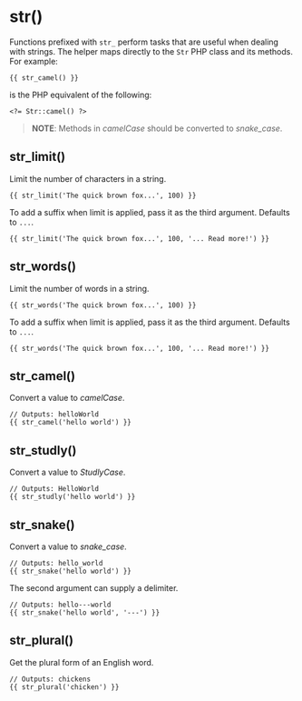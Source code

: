 # str()

Functions prefixed with `str_` perform tasks that are useful when dealing with strings. The helper maps directly to the `Str` PHP class and its methods. For example:

    {{ str_camel() }}

is the PHP equivalent of the following:

    <?= Str::camel() ?>

> **NOTE**: Methods in *camelCase* should be converted to *snake_case*.

## str_limit()

Limit the number of characters in a string.

    {{ str_limit('The quick brown fox...', 100) }}

To add a suffix when limit is applied, pass it as the third argument. Defaults to `...`.

    {{ str_limit('The quick brown fox...', 100, '... Read more!') }}

## str_words()

Limit the number of words in a string.

    {{ str_words('The quick brown fox...', 100) }}

To add a suffix when limit is applied, pass it as the third argument. Defaults to `...`.

    {{ str_words('The quick brown fox...', 100, '... Read more!') }}

## str_camel()

Convert a value to *camelCase*.

    // Outputs: helloWorld
    {{ str_camel('hello world') }}

## str_studly()

Convert a value to *StudlyCase*.

    // Outputs: HelloWorld
    {{ str_studly('hello world') }}

## str_snake()

Convert a value to *snake_case*.

    // Outputs: hello_world
    {{ str_snake('hello world') }}

The second argument can supply a delimiter.

    // Outputs: hello---world
    {{ str_snake('hello world', '---') }}

## str_plural()

Get the plural form of an English word.

    // Outputs: chickens
    {{ str_plural('chicken') }}
